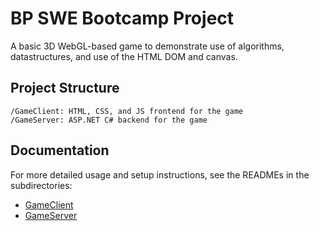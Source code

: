# BP SWE Bootcamp Project

A basic 3D WebGL-based game to demonstrate use of algorithms, datastructures, and use of the HTML DOM and canvas.

## Project Structure

```
/GameClient: HTML, CSS, and JS frontend for the game
/GameServer: ASP.NET C# backend for the game
```

## Documentation

For more detailed usage and setup instructions, see the READMEs in the subdirectories:

- [GameClient](GameClient/README.md)
- [GameServer](GameServer/README.md)
